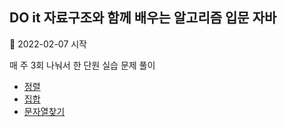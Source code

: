## DO it 자료구조와 함께 배우는 알고리즘 입문 자바  

📌 2022-02-07 시작  

매 주 3회 나눠서 한 단원 실습 문제 풀이


 * [정렬](./sort.md) 
 * [집합](./set.md)
 * [문자열찾기](./match.md)
